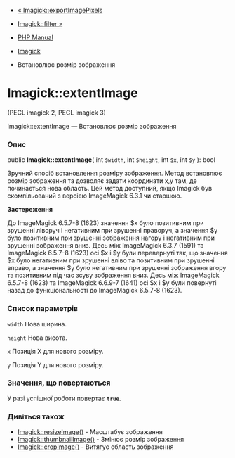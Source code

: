 - [« Imagick::exportImagePixels](imagick.exportimagepixels.md)
- [Imagick::filter »](imagick.filter.md)

- [PHP Manual](index.md)
- [Imagick](class.imagick.md)
- Встановлює розмір зображення

# Imagick::extentImage

(PECL imagick 2, PECL imagick 3)

Imagick::extentImage — Встановлює розмір зображення

### Опис

public **Imagick::extentImage**(
int `$width`,
int `$height`,
int `$x`,
int `$y`
): bool

Зручний спосіб встановлення розміру зображення. Метод встановлює
розмір зображення та дозволяє задати координати x,y там, де починається
нова область. Цей метод доступний, якщо Imagick був скомпільований з
версією ImageMagick 6.3.1 чи старшою.

**Застереження**

До ImageMagick 6.5.7-8 (1623) значення $x було позитивним при зрушенні
ліворуч і негативним при зрушенні праворуч, а значення $y було
позитивним при зрушенні зображення нагору і негативним при зрушенні
зображення вниз. Десь між ImageMagick 6.3.7 (1591) та ImageMagick
6.5.7-8 (1623) осі $x і $y були перевернуті так, що значення $x було
негативним при зрушенні вліво та позитивним при зрушенні вправо, а
значення $y було негативним при зрушенні зображення вгору та
позитивним під час зсуву зображення вниз. Десь між ImageMagick
6.5.7-8 (1623) та ImageMagick 6.6.9-7 (1641) осі $x і $y були повернуті
назад до функціональності до ImageMagick 6.5.7-8 (1623).

### Список параметрів

`width`
Нова ширина.

`height`
Нова висота.

`x`
Позиція X для нового розміру.

`y`
Позиція Y для нового розміру.

### Значення, що повертаються

У разі успішної роботи повертає **`true`**.

### Дивіться також

- [Imagick::resizeImage()](imagick.resizeimage.md) - Масштабує
зображення
- [Imagick::thumbnailImage()](imagick.thumbnailimage.md) - Змінює
розмір зображення
- [Imagick::cropImage()](imagick.cropimage.md) - Витягує область
зображення

